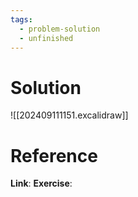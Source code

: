 ```yaml
---
tags:
  - problem-solution
  - unfinished
---
```

# Solution
![[202409111151.excalidraw]]

# Reference
**Link**:
**Exercise**: